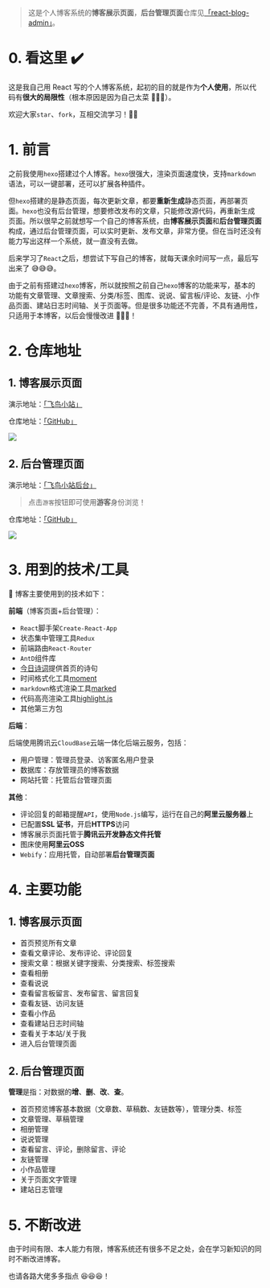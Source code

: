 > 这是个人博客系统的**博客展示页面**，**后台管理页面**仓库见<a href="https://github.com/lzxjack/react-blog-admin" target="_blank">「react-blog-admin」</a>。

# 0. 看这里 ✔️

这是我自己用 React 写的个人博客系统，起初的目的就是作为**个人使用**，所以代码有**很大的局限性**（根本原因是因为自己太菜 🤣🤣🤣）。

欢迎大家`star`、`fork`，互相交流学习！💪💪

# 1. 前言

之前我使用`hexo`搭建过个人博客。`hexo`很强大，渲染页面速度快，支持`markdown`语法，可以一键部署，还可以扩展各种插件。

但`hexo`搭建的是静态页面，每次更新文章，都要**重新生成**静态页面，再部署页面。`hexo`也没有后台管理，想要修改发布的文章，只能修改源代码，再重新生成页面。所以很早之前就想写一个自己的博客系统，由**博客展示页面**和**后台管理页面**构成，通过后台管理页面，可以实时更新、发布文章，非常方便。但在当时还没有能力写出这样一个系统，就一直没有去做。

后来学习了`React`之后，想尝试下写自己的博客，就每天课余时间写一点，最后写出来了 😅😅😅。

由于之前有搭建过`hexo`博客，所以就按照之前自己`hexo`博客的功能来写，基本的功能有文章管理、文章搜索、分类/标签、图库、说说、留言板/评论、友链、小作品页面、建站日志时间轴、关于页面等。但是很多功能还不完善，不具有通用性，只适用于本博客，以后会慢慢改进 🧐🧐🧐！

# 2. 仓库地址

## 1. 博客展示页面

演示地址：<a href="https://lzxjack.top/" target="_blank">「飞鸟小站」</a>

仓库地址：<a href="https://github.com/lzxjack/react-blog" target="_blank">「GitHub」</a>

![](https://jack-img.oss-cn-hangzhou.aliyuncs.com/img/20210907102912.png)

## 2. 后台管理页面

演示地址：<a href="https://react-blog-admin-8fo571wf24c87f9-1304393382.tcloudbaseapp.com/" target="_blank">「飞鸟小站后台」</a>

> 点击`游客`按钮即可使用**游客**身份浏览！

仓库地址：<a href="https://github.com/lzxjack/react-blog-admin" target="_blank">「GitHub」</a>

![](https://jack-img.oss-cn-hangzhou.aliyuncs.com/img/20210907102952.png)

# 3. 用到的技术/工具

🔖 博客主要使用到的技术如下：

**前端**（博客页面+后台管理）：

-   `React`脚手架`Create-React-App`
-   状态集中管理工具`Redux`
-   前端路由`React-Router`
-   `AntD`组件库
-   <a href="https://www.jinrishici.com/" target="_blank">今日诗词</a>提供首页的诗句
-   时间格式化工具<a href="http://momentjs.cn/" target="_blank">moment</a>
-   `markdown`格式渲染工具<a href="https://github.com/markedjs/marked" target="_blank">marked</a>
-   代码高亮渲染工具<a href="https://highlightjs.org/" target="_blank">highlight.js</a>
-   其他第三方包

**后端**：

后端使用腾讯云`CloudBase`云端一体化后端云服务，包括：

-   用户管理：管理员登录、访客匿名用户登录
-   数据库：存放管理员的博客数据
-   网站托管：托管后台管理页面

**其他**：

-   评论回复的邮箱提醒`API`，使用`Node.js`编写，运行在自己的**阿里云服务器**上
-   已配置**SSL 证书**，开启**HTTPS**访问
-   博客展示页面托管于**腾讯云开发静态文件托管**
-   图床使用**阿里云OSS**
-   `Webify`：应用托管，自动部署**后台管理页面**

# 4. 主要功能

## 1. 博客展示页面

-   首页预览所有文章
-   查看文章评论、发布评论、评论回复
-   搜索文章：根据关键字搜索、分类搜索、标签搜索
-   查看相册
-   查看说说
-   查看留言板留言、发布留言、留言回复
-   查看友链、访问友链
-   查看小作品
-   查看建站日志时间轴
-   查看关于本站/关于我
-   进入后台管理页面

## 2. 后台管理页面

**管理**是指：对数据的**增**、**删**、**改**、**查**。

-   首页预览博客基本数据（文章数、草稿数、友链数等），管理分类、标签
-   文章管理、草稿管理
-   相册管理
-   说说管理
-   查看留言、评论，删除留言、评论
-   友链管理
-   小作品管理
-   关于页面文字管理
-   建站日志管理

# 5. 不断改进

由于时间有限、本人能力有限，博客系统还有很多不足之处，会在学习新知识的同时不断改进博客。

也请各路大佬多多指点 😆😆😆！
